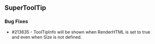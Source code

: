 ## SuperToolTip

### Bug Fixes

* \#213635 - ToolTipInfo will be shown when RenderHTML is set to true and even when Size is not defined.
